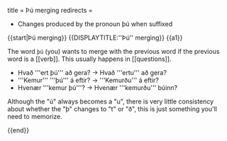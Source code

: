 title = Þú merging
redirects =
- Changes produced by the pronoun þú when suffixed
>>>>

{{start|Þú merging}}
{{DISPLAYTITLE:''Þú'' merging}}
{{a1}}

The word `þú` (you) wants to merge with the previous word if the previous word is a [[verb]]. This usually happens in [[questions]].

* Hvað '''ert þú''' að gera? → Hvað '''ertu''' að gera?
* '''Kemur''' '''þú''' á eftir? → '''Kemurðu''' á eftir?
* Hvenær '''kemur þú'''? → Hvenær '''kemurðu''' búinn?

Although the "ú" always becomes a "u", there is very little consistency about whether the "þ" changes to "t" or "ð", this is just something you'll need to memorize.

{{end}}